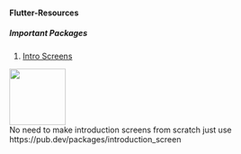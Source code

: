 #### Flutter-Resources

##### Important Packages

1. [Intro Screens](#Intro-Screen)

<a name="Intro-Screen"></a>
<div><img src="https://github.com/tusharbansal22/Flutter-Resources/assets/104081946/08090b43-0373-4c11-93d7-7464d47117e7" width=100></img></div>
No need to make introduction screens from scratch just use https://pub.dev/packages/introduction_screen
